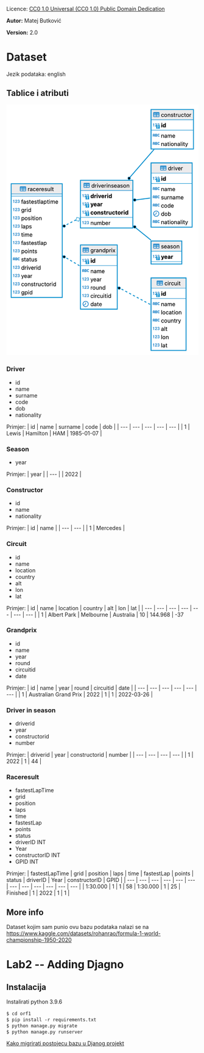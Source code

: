 
Licence:
[CC0 1.0 Universal (CC0 1.0)
Public Domain Dedication](https://creativecommons.org/publicdomain/zero/1.0/)

**Autor:** Matej Butković

**Version:** 2.0

# Dataset
Jezik podataka: english

## Tablice i atributi
![databse schema](orf1%20-%20public.png)

### Driver
- id
- name
- surname
- code
- dob
- nationality

<!-- turn driver into markdown table -->
Primjer:
| id | name | surname | code | dob |
| --- | --- | --- | --- | --- |
| 1 | Lewis | Hamilton | HAM | 1985-01-07 |


### Season
- year

Primjer:
| year |
| --- | 
| 2022 |

### Constructor
- id
- name
- nationality

Primjer:
| id | name |
| --- | --- |
| 1 | Mercedes |

### Circuit
- id
- name
- location
- country
- alt 
- lon
- lat 

Primjer:
| id | name | location | country | alt | lon | lat |
| --- | --- | --- | --- | --- | --- | --- |
| 1 | Albert Park | Melbourne | Australia | 10 | 144.968 | -37

### Grandprix
- id
- name
- year
- round
- circuitid
- date

Primjer:
| id | name | year | round | circuitid | date |
| --- | --- | --- | --- | --- | --- |
| 1 | Australian Grand Prix | 2022 | 1 | 1 | 2022-03-26 |

### Driver in season 
- driverid
- year
- constructorid
- number

Primjer:
| driverid | year | constructorid | number |
| --- | --- | --- | --- |
| 1 | 2022 | 1 | 44 |

### Raceresult
- fastestLapTime 
- grid 
- position 
- laps 
- time 
- fastestLap 
- points 
- status 
- driverID INT 
- Year 
- constructorID INT 
- GPID INT 

Primjer:
| fastestLapTime | grid | position | laps | time | fastestLap | points | status | driverID | Year | constructorID | GPID |
| --- | --- | --- | --- | --- | --- | --- | --- | --- | --- | --- | --- |
| 1:30.000 | 1 | 1 | 58 | 1:30.000 | 1 | 25 | Finished | 1 | 2022 | 1 | 1 |


## More info
Dataset kojim sam punio ovu bazu podataka nalazi se na https://www.kaggle.com/datasets/rohanrao/formula-1-world-championship-1950-2020

# Lab2 -- Adding Djagno

## Instalacija
Instalirati python 3.9.6
```
$ cd orf1
$ pip install -r requirements.txt
$ python manage.py migrate
$ python manage.py runserver
```

[Kako migrirati postojecu bazu u Djanog projekt](https://djangoadventures.com/how-to-integrate-django-with-existing-database/)
